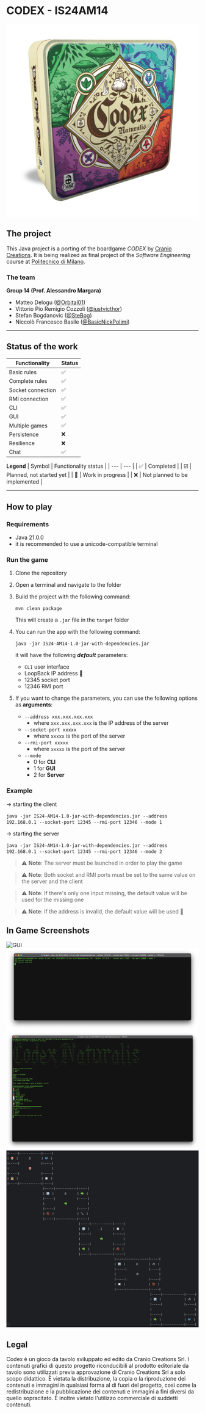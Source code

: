 # CODEX - IS24AM14

![CODEX](.github/img/Codex_box.png)

## The project
This Java project is a porting of the boardgame *CODEX* by [Cranio Creations](https://www.craniocreations.it/prodotto/codex-naturalis). It is being realized as final project of the *Software Engineering* course at [Politecnico di Milano](https://www.polimi.it). 

### The team
**Group 14 (Prof. Alessandro Margara)**
- Matteo Delogu ([@Orbital01](https://github.com/Orbital01))
- Vittorio Pio Remigio Cozzoli ([@justvicthor](https://github.com/justvicthor))
- Stefan Bogdanovic ([@SteBog](https://github.com/SteBog))
- Niccolò Francesco Basile ([@BasicNickPolimi](https://github.com/BasicNickPolimi))

---

## Status of the work
| Functionality | Status | 
| --- | --- |
| Basic rules | :white_check_mark: |
| Complete rules | :white_check_mark: |
| Socket connection | :white_check_mark: |
| RMI connection | :white_check_mark: |
| CLI | :white_check_mark: |
| GUI | :white_check_mark: |
| Multiple games | :white_check_mark:|
| Persistence | :x: |
| Resilience | :x: |
| Chat | :white_check_mark: |

**Legend**
| Symbol | Functionality status |
| --- | --- |
| :white_check_mark: | Completed |
| :ballot_box_with_check: | Planned, not started yet | 
| :construction: | Work in progress |
| :x: | Not planned to be implemented |

---

## How to play
### Requirements
- Java 21.0.0
- it is recommended to use a unicode-compatible terminal

### Run the game
1. Clone the repository
2. Open a terminal and navigate to the folder 
3. Build the project with the following command:
    ```shell
    mvn clean package
    ```
    This will create a `.jar` file in the `target` folder


3. You can run the app with the following command:
    ```shell
    java -jar IS24-AM14-1.0-jar-with-dependencies.jar
    ```
   it will have the following **_default_** parameters:
    * `CLI` user interface
    * LoopBack IP address 🔁
    * 12345 socket port
    * 12346 RMI port
   

4. If you want to change the parameters, you can use the following options as **arguments**:
    * `--address xxx.xxx.xxx.xxx`
      * where `xxx.xxx.xxx.xxx` is the IP address of the server
    * `--socket-port xxxxx`
      * where `xxxxx` is the port of the server
    * `--rmi-port xxxxx`
      * where `xxxxx` is the port of the server
    * `--mode`
      * 0 for **CLI**
      * 1 for **GUI**
      * 2 for **Server**

### Example

-> starting the client
```shell
java -jar IS24-AM14-1.0-jar-with-dependencies.jar --address 192.168.0.1 --socket-port 12345 --rmi-port 12346 --mode 1
```
-> starting the server
```shell
java -jar IS24-AM14-1.0-jar-with-dependencies.jar --address 192.168.0.1 --socket-port 12345 --rmi-port 12346 --mode 2
```

> :warning: **Note**: The server must be launched in order to play the game

> :warning: **Note**: Both socket and RMI ports must be set to the same value on the server and the client

> :warning: **Note**: If there's only one input missing, the default value will be used for the missing one

> :warning: **Note**: If the address is invalid, the default value will be used 🔁


## In Game Screenshots
![GUI](.github/img/screen1.png)
![TUI_server](.github/img/server.png)
![TUI_1](.github/img/TUI_1.png)
![TUI_board](.github/img/TUI_board.png)

## Legal

Codex è un gioco da tavolo sviluppato ed edito da Cranio Creations Srl. I contenuti grafici di questo progetto riconducibili al prodotto editoriale da tavolo sono utilizzati previa approvazione di Cranio Creations Srl a solo scopo didattico. È vietata la distribuzione, la copia o la riproduzione dei contenuti e immagini in qualsiasi forma al di fuori del progetto, così come la redistribuzione e la pubblicazione dei contenuti e immagini a fini diversi da quello sopracitato. È inoltre vietato l'utilizzo commerciale di suddetti contenuti.

